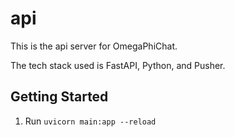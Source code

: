 # api

This is the api server for OmegaPhiChat.

The tech stack used is FastAPI, Python, and Pusher.

## Getting Started

1. Run `uvicorn main:app --reload`
